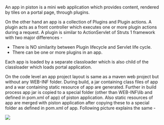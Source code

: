An app in piston is a mini web application which provides content, rendered by tiles on a portal page, through plugins.

On the other hand an app is a collection of Plugins and Plugin actions. A plugin acts as a front controller which executes one or more plugin actions during a request. A plugin is similar to ActionServlet of Struts 1 framework with two major differences -
* There is NO similarity between Plugin lifecycle and Servlet life cycle.
* There can be one or more plugins in an app.

Each app is loaded by a separate classloader which is also child of the classloader which loads portal application. 

On the code level an app project layout is same as a maven web project but without any WEB-INF folder. During build, a jar containing class files of app and a war containing static resource of app are generated. Further in build process app jar is copied to a special folder (other than WEB-INF\lib and defined in pom.xml of app) of piston application. Also static resources of app are merged with piston application after copying these to a special folder as defined in pom.xml of app. Following picture explains the same -

<p>
   <img src="http://pistonportal.files.wordpress.com/2014/10/app-piston-merge1.png?w=595" />
</p>